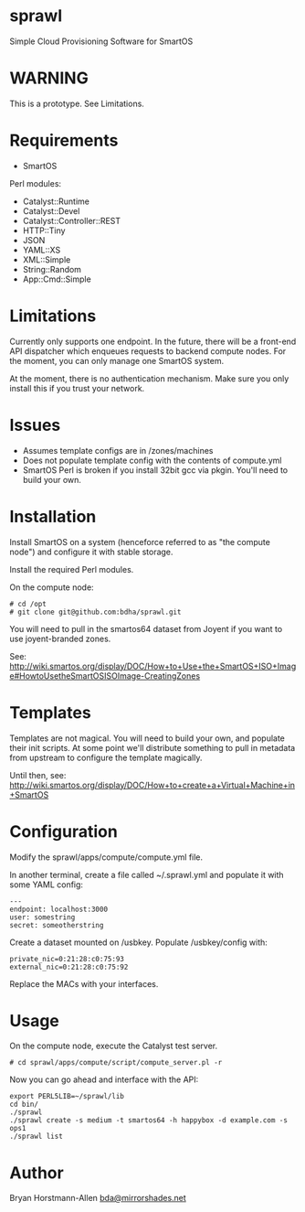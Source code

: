 sprawl
======

Simple Cloud Provisioning Software for SmartOS

WARNING
=======

This is a prototype. See Limitations.

Requirements
============

* SmartOS

Perl modules:

* Catalyst::Runtime
* Catalyst::Devel
* Catalyst::Controller::REST
* HTTP::Tiny
* JSON
* YAML::XS
* XML::Simple
* String::Random
* App::Cmd::Simple

Limitations
===========
Currently only supports one endpoint. In the future, there will be a front-end API dispatcher which enqueues requests to backend compute nodes. For the moment, you can only manage one SmartOS system.

At the moment, there is no authentication mechanism. Make sure you only install this if you trust your network.

Issues
======

* Assumes template configs are in /zones/machines
* Does not populate template config with the contents of compute.yml
* SmartOS Perl is broken if you install 32bit gcc via pkgin. You'll need to build your own.

Installation
============

Install SmartOS on a system (henceforce referred to as "the compute node") and configure it with stable storage.

Install the required Perl modules.

On the compute node:

    # cd /opt
    # git clone git@github.com:bdha/sprawl.git

You will need to pull in the smartos64 dataset from Joyent if you want to use joyent-branded zones.

See: http://wiki.smartos.org/display/DOC/How+to+Use+the+SmartOS+ISO+Image#HowtoUsetheSmartOSISOImage-CreatingZones

Templates
========

Templates are not magical. You will need to build your own, and populate their init scripts. At some point we'll distribute something to pull in metadata from upstream to configure the template magically.

Until then, see: http://wiki.smartos.org/display/DOC/How+to+create+a+Virtual+Machine+in+SmartOS

Configuration
=============

Modify the sprawl/apps/compute/compute.yml file.

In another terminal, create a file called ~/.sprawl.yml and populate it with some YAML config:

    ---
    endpoint: localhost:3000
    user: somestring
    secret: someotherstring

Create a dataset mounted on /usbkey. Populate /usbkey/config with:

    private_nic=0:21:28:c0:75:93
    external_nic=0:21:28:c0:75:92

Replace the MACs with your interfaces.

Usage
=====

On the compute node, execute the Catalyst test server.

    # cd sprawl/apps/compute/script/compute_server.pl -r

Now you can go ahead and interface with the API:

    export PERL5LIB=~/sprawl/lib
    cd bin/
    ./sprawl 
    ./sprawl create -s medium -t smartos64 -h happybox -d example.com -s ops1
    ./sprawl list

Author
======

Bryan Horstmann-Allen <bda@mirrorshades.net>
